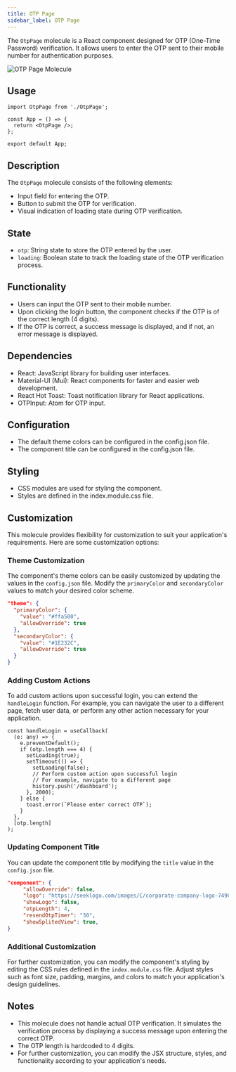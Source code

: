 ```yaml
---
title: OTP Page
sidebar_label: OTP Page
---
```


<head>
  <title> OTP Page </title>
  <meta name="description" content="your meta content goes here" />
</head>

The `OtpPage` molecule is a React component designed for OTP (One-Time Password) verification. It allows users to enter the OTP sent to their mobile number for authentication purposes.

<img src="/img/molecules/otpPage.png" alt="OTP Page Molecule" />

## Usage

```tsx
import OtpPage from './OtpPage';

const App = () => {
  return <OtpPage />;
};

export default App;
```

## Description

The `OtpPage` molecule consists of the following elements:

- Input field for entering the OTP.
- Button to submit the OTP for verification.
- Visual indication of loading state during OTP verification.

## State

- `otp`: String state to store the OTP entered by the user.
- `loading`: Boolean state to track the loading state of the OTP verification process.

## Functionality

- Users can input the OTP sent to their mobile number.
- Upon clicking the login button, the component checks if the OTP is of the correct length (4 digits).
- If the OTP is correct, a success message is displayed, and if not, an error message is displayed.

## Dependencies

- React: JavaScript library for building user interfaces.
- Material-UI (Mui): React components for faster and easier web development.
- React Hot Toast: Toast notification library for React applications.
- OTPInput: Atom for OTP input.

## Configuration

- The default theme colors can be configured in the config.json file.
- The component title can be configured in the config.json file.

## Styling

- CSS modules are used for styling the component.
- Styles are defined in the index.module.css file.

## Customization

This molecule provides flexibility for customization to suit your application's requirements. Here are some customization options:

### Theme Customization

The component's theme colors can be easily customized by updating the values in the `config.json` file. Modify the `primaryColor` and `secondaryColor` values to match your desired color scheme.

```json
"theme": {
  "primaryColor": {
    "value": "#ffa500",
    "allowOverride": true
  },
  "secondaryColor": {
    "value": "#1E232C",
    "allowOverride": true
  }
}
```

### Adding Custom Actions

To add custom actions upon successful login, you can extend the `handleLogin` function. For example, you can navigate the user to a different page, fetch user data, or perform any other action necessary for your application.

```tsx
const handleLogin = useCallback(
  (e: any) => {
    e.preventDefault();
    if (otp.length === 4) {
      setLoading(true);
      setTimeout(() => {
        setLoading(false);
        // Perform custom action upon successful login
        // For example, navigate to a different page
        history.push('/dashboard');
      }, 2000);
    } else {
      toast.error(`Please enter correct OTP`);
    }
  },
  [otp.length]
);
```

### Updating Component Title

You can update the component title by modifying the `title` value in the `config.json` file.

```json
"component": {
     "allowOverride": false,
     "logo": "https://seeklogo.com/images/C/corporate-company-logo-749CEE6ADC-seeklogo.com.png",
     "showLogo": false,
     "otpLength": 4,
     "resendOtpTimer": "30",
     "showSplitedView": true,
}
```

### Additional Customization

For further customization, you can modify the component's styling by editing the CSS rules defined in the `index.module.css` file. Adjust styles such as font size, padding, margins, and colors to match your application's design guidelines.

## Notes

- This molecule does not handle actual OTP verification. It simulates the verification process by displaying a success message upon entering the correct OTP.
- The OTP length is hardcoded to 4 digits.
- For further customization, you can modify the JSX structure, styles, and functionality according to your application's needs.
